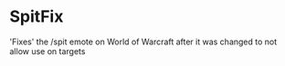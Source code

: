 # SpitFix
'Fixes' the /spit emote on World of Warcraft after it was changed to not allow use on targets
